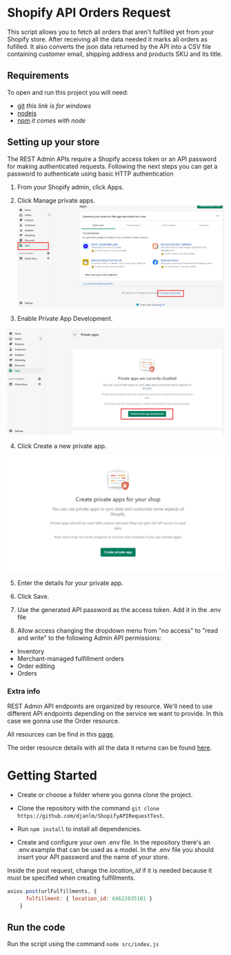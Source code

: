 # Shopify API Orders Request
This script allows you to fetch all orders that aren't fulfilled yet from your Shopify store. After receiving all the data needed it marks all orders as fufilled.
It also converts the json data returned by the API into a CSV file containing customer email, shipping address and products SKU and its title.

## Requirements
To open and run this project you will need:
* [git](https://git-scm.com/download/win) *this link is for windows*
* [nodejs](https://nodejs.org/)
* [npm](https://nodejs.org/) *it comes with node*


## Setting up your store

The REST Admin APIs require a Shopify access token or an API password for making authenticated requests.
Following the next steps you can get a password to authenticate using basic HTTP authentication
1.	From your Shopify admin, click Apps.

2.	Click Manage private apps.
![ManagePrivateApps](https://github.com/djanlm/ShopifyAPIRequestTest/blob/master/img/ManagePrivateApps.jpg)

3. Enable Private App Development.

![EnableAppDevelopment](https://github.com/djanlm/ShopifyAPIRequestTest/blob/master/img/EnablePrivateAppDevelopment.jpg)

4.	Click Create a new private app.

![CreatePrivateAPP](https://github.com/djanlm/ShopifyAPIRequestTest/blob/master/img/CreatePrivateAPP.jpg)

5.	Enter the details for your private app.

6.	Click Save.

7.	Use the generated API password as the access token. Add it in the .env file

8.  Allow access changing the dropdown menu from "no access" to "read and write" to the following Admin API permissions:
* Inventory
* Merchant-managed fulfillment orders
* Order editing
* Orders

### Extra info

REST Admin API endpoints are organized by resource. We'll need to use different API endpoints depending on the service we want to provide. In this case we gonna use the Order resource.

All resources can be find in this [page](https://shopify.dev/api/admin/rest/reference#selecting-apis-for-your-app).

The order resource details with all the data it returns can be found [here](https://shopify.dev/api/admin/rest/reference/orders/order).



# Getting Started

* Create or choose a folder where you gonna clone the project.
* Clone the repository with the command `git clone https://github.com/djanlm/ShopifyAPIRequestTest`.
* Run `npm install` to install all dependencies.


* Create and configure your own .env file. In the repository there's an .env.example that can be used as a model.
In the .env file you should insert your API password and the name of your store. 

Inside the post request, change the *location_id* if it is needed because it must be specified when creating fulfillments.

```javascript
axios.post(urlFulfillments, {
      fulfillment: { location_id: 64622035101 }
    }
```

## Run the code

Run the script using the command `node src/index.js`
 